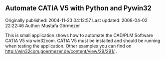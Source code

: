 ## Automate CATIA V5 with Python and Pywin32 
Originally published: 2004-11-23 04:12:57 
Last updated: 2008-04-02 22:22:46 
Author: Mustafa Görmezer 
 
This is small application shows how to automate the CAD/PLM Software CATIA V5 via win32com. CATIA V5 must be installed and should be running when testing the application. Other examples you can find on http://win32com.goermezer.de/content/view/29/291/ .